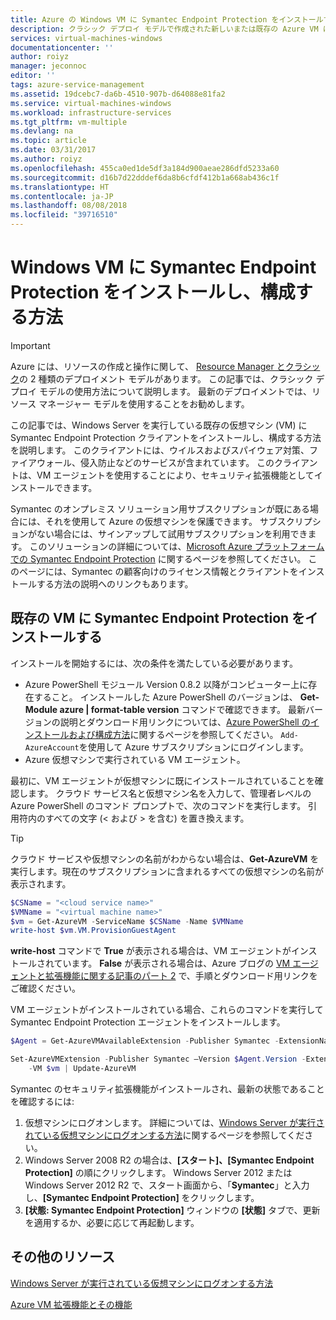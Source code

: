 ```yaml
---
title: Azure の Windows VM に Symantec Endpoint Protection をインストールする | Microsoft Docs
description: クラシック デプロイ モデルで作成された新しいまたは既存の Azure VM に Symantec Endpoint Protection のセキュリティ拡張機能をインストールして構成する方法を説明します。
services: virtual-machines-windows
documentationcenter: ''
author: roiyz
manager: jeconnoc
editor: ''
tags: azure-service-management
ms.assetid: 19dcebc7-da6b-4510-907b-d64088e81fa2
ms.service: virtual-machines-windows
ms.workload: infrastructure-services
ms.tgt_pltfrm: vm-multiple
ms.devlang: na
ms.topic: article
ms.date: 03/31/2017
ms.author: roiyz
ms.openlocfilehash: 455ca0ed1de5df3a184d900aeae286dfd5233a60
ms.sourcegitcommit: d16b7d22dddef6da8b6cfdf412b1a668ab436c1f
ms.translationtype: HT
ms.contentlocale: ja-JP
ms.lasthandoff: 08/08/2018
ms.locfileid: "39716510"
---
```

# <a name="how-to-install-and-configure-symantec-endpoint-protection-on-a-windows-vm"></a>Windows VM に Symantec Endpoint Protection をインストールし、構成する方法
> [!IMPORTANT] 
> Azure には、リソースの作成と操作に関して、 [Resource Manager とクラシック](../../azure-resource-manager/resource-manager-deployment-model.md)の 2 種類のデプロイメント モデルがあります。 この記事では、クラシック デプロイ モデルの使用方法について説明します。 最新のデプロイメントでは、リソース マネージャー モデルを使用することをお勧めします。

この記事では、Windows Server を実行している既存の仮想マシン (VM) に Symantec Endpoint Protection クライアントをインストールし、構成する方法を説明します。 このクライアントには、ウイルスおよびスパイウェア対策、ファイアウォール、侵入防止などのサービスが含まれています。 このクライアントは、VM エージェントを使用することにより、セキュリティ拡張機能としてインストールできます。

Symantec のオンプレミス ソリューション用サブスクリプションが既にある場合には、それを使用して Azure の仮想マシンを保護できます。 サブスクリプションがない場合には、サインアップして試用サブスクリプションを利用できます。 このソリューションの詳細については、[Microsoft Azure プラットフォームでの Symantec Endpoint Protection][Symantec] に関するページを参照してください。 このページには、Symantec の顧客向けのライセンス情報とクライアントをインストールする方法の説明へのリンクもあります。

## <a name="install-symantec-endpoint-protection-on-an-existing-vm"></a>既存の VM に Symantec Endpoint Protection をインストールする
インストールを開始するには、次の条件を満たしている必要があります。

* Azure PowerShell モジュール Version 0.8.2 以降がコンピューター上に存在すること。 インストールした Azure PowerShell のバージョンは、 **Get-Module azure | format-table version** コマンドで確認できます。 最新バージョンの説明とダウンロード用リンクについては、[Azure PowerShell のインストールおよび構成方法][PS]に関するページを参照してください。 `Add-AzureAccount`を使用して Azure サブスクリプションにログインします。
* Azure 仮想マシンで実行されている VM エージェント。

最初に、VM エージェントが仮想マシンに既にインストールされていることを確認します。 クラウド サービス名と仮想マシン名を入力して、管理者レベルの Azure PowerShell のコマンド プロンプトで、次のコマンドを実行します。 引用符内のすべての文字 (< および > を含む) を置き換えます。

> [!TIP]
> クラウド サービスや仮想マシンの名前がわからない場合は、**Get-AzureVM** を実行します。現在のサブスクリプションに含まれるすべての仮想マシンの名前が表示されます。

```powershell
$CSName = "<cloud service name>"
$VMName = "<virtual machine name>"
$vm = Get-AzureVM -ServiceName $CSName -Name $VMName
write-host $vm.VM.ProvisionGuestAgent
```

**write-host** コマンドで **True** が表示される場合は、VM エージェントがインストールされています。 **False** が表示される場合は、Azure ブログの [VM エージェントと拡張機能に関する記事のパート 2][Agent] で、手順とダウンロード用リンクをご確認ください。

VM エージェントがインストールされている場合、これらのコマンドを実行して Symantec Endpoint Protection エージェントをインストールします。

```powershell
$Agent = Get-AzureVMAvailableExtension -Publisher Symantec -ExtensionName SymantecEndpointProtection

Set-AzureVMExtension -Publisher Symantec –Version $Agent.Version -ExtensionName SymantecEndpointProtection \
    -VM $vm | Update-AzureVM
```

Symantec のセキュリティ拡張機能がインストールされ、最新の状態であることを確認するには:

1. 仮想マシンにログオンします。 詳細については、[Windows Server が実行されている仮想マシンにログオンする方法][Logon]に関するページを参照してください。
2. Windows Server 2008 R2 の場合は、**[スタート]、[Symantec Endpoint Protection]** の順にクリックします。 Windows Server 2012 または Windows Server 2012 R2 で、スタート画面から、「**Symantec**」と入力し、**[Symantec Endpoint Protection]** をクリックします。
3. **[状態: Symantec Endpoint Protection]** ウィンドウの **[状態]** タブで、更新を適用するか、必要に応じて再起動します。

## <a name="additional-resources"></a>その他のリソース
[Windows Server が実行されている仮想マシンにログオンする方法][Logon]

[Azure VM 拡張機能とその機能][Ext]

<!--Link references-->
[Symantec]: http://www.symantec.com/connect/blogs/symantec-endpoint-protection-now-microsoft-azure

[Create]:../windows/classic/tutorial.md

[PS]: /powershell/azureps-cmdlets-docs

[Agent]: http://go.microsoft.com/fwlink/p/?LinkId=403947

[Logon]:../windows/classic/connect-logon.md

[Ext]: http://go.microsoft.com/fwlink/p/?linkid=390493
